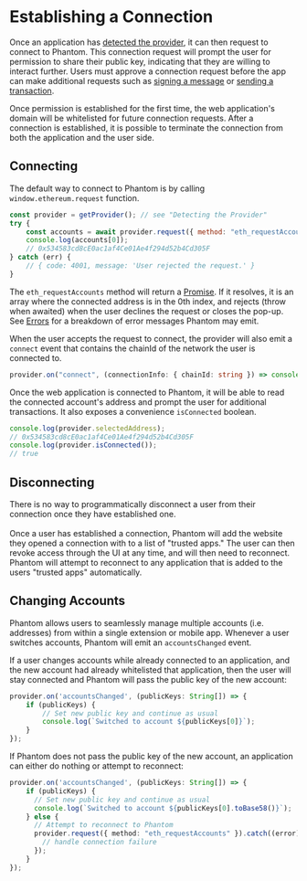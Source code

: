 # Establishing a Connection

Once an application has [detected the provider](../getting-started-with-solana/detecting-the-provider.md), it can then request to connect to Phantom. This connection request will prompt the user for permission to share their public key, indicating that they are willing to interact further. Users must approve a connection request before the app can make additional requests such as [signing a message](signing-a-message.md) or [sending a transaction](sending-a-transaction.md).

Once permission is established for the first time, the web application's domain will be whitelisted for future connection requests. After a connection is established, it is possible to terminate the connection from both the application and the user side.

## Connecting

The default way to connect to Phantom is by calling `window.ethereum.request` function.

```javascript
const provider = getProvider(); // see "Detecting the Provider"
try {
    const accounts = await provider.request({ method: "eth_requestAccounts" });
    console.log(accounts[0]);
    // 0x534583cd8cE0ac1af4Ce01Ae4f294d52b4Cd305F
} catch (err) {
    // { code: 4001, message: 'User rejected the request.' }
}
```

The `eth_requestAccounts` method will return a [Promise](https://developer.mozilla.org/en-US/docs/Web/JavaScript/Reference/Global\_Objects/Promise). If it resolves, it is an array where the connected address is in the 0th index, and rejects (throw when awaited) when the user declines the request or closes the pop-up. See [Errors](../getting-started-with-solana/errors.md) for a breakdown of error messages Phantom may emit.

When the user accepts the request to connect, the provider will also emit a `connect` event that contains the chainId of the network the user is connected to.

```typescript
provider.on("connect", (connectionInfo: { chainId: string }) => console.log(`Connected to chain: ${connectionInfo.chainId}`));
```

Once the web application is connected to Phantom, it will be able to read the connected account's address and prompt the user for additional transactions. It also exposes a convenience `isConnected` boolean.

```javascript
console.log(provider.selectedAddress);
// 0x534583cd8cE0ac1af4Ce01Ae4f294d52b4Cd305F 
console.log(provider.isConnected());
// true
```

## Disconnecting

There is no way to programmatically disconnect a user from their connection once they have established one.\
\
Once a user has established a connection, Phantom will add the website they opened a connection with to a list of "trusted apps." The user can then revoke access through the UI at any time, and will then need to reconnect. Phantom will attempt to reconnect to any application that is added to the users "trusted apps" automatically.

## Changing Accounts

Phantom allows users to seamlessly manage multiple accounts (i.e. addresses) from within a single extension or mobile app. Whenever a user switches accounts, Phantom will emit an `accountsChanged` event.

If a user changes accounts while already connected to an application, and the new account had already whitelisted that application, then the user will stay connected and Phantom will pass the public key of the new account:

```typescript
provider.on('accountsChanged', (publicKeys: String[]) => {
    if (publicKeys) {
        // Set new public key and continue as usual
        console.log(`Switched to account ${publicKeys[0]}`);
    } 
});
```

If Phantom does not pass the public key of the new account, an application can either do nothing or attempt to reconnect:

```typescript
provider.on('accountsChanged', (publicKeys: String[]) => {
    if (publicKeys) {
      // Set new public key and continue as usual
      console.log(`Switched to account ${publicKeys[0].toBase58()}`);
    } else {
      // Attempt to reconnect to Phantom
      provider.request({ method: "eth_requestAccounts" }).catch((error) => {
        // handle connection failure
      });
    }
});
```
